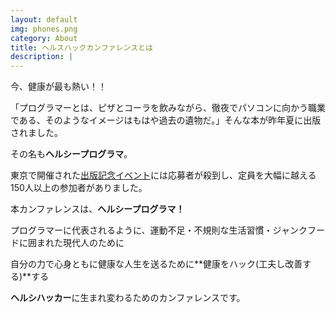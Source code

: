 ```yaml
---
layout: default
img: phones.png
category: About
title: ヘルスハックカンファレンスとは
description: |
---
```

今、健康が最も熱い！！

「プログラマーとは、ピザとコーラを飲みながら、徹夜でパソコンに向かう職業である、そのようなイメージはもはや過去の遺物だ。」そんな本が昨年夏に出版されました。

その名も**ヘルシープログラマ**。

東京で開催された[出版記念イベント](http://connpass.com/event/18312/)には応募者が殺到し、定員を大幅に越える150人以上の参加者がありました。

本カンファレンスは、**ヘルシープログラマ！** 

プログラマーに代表されるように、運動不足・不規則な生活習慣・ジャンクフードに囲まれた現代人のために

自分の力で心身ともに健康な人生を送るために**健康をハック(工夫し改善する)**する

**ヘルシハッカー**に生まれ変わるためのカンファレンスです。

